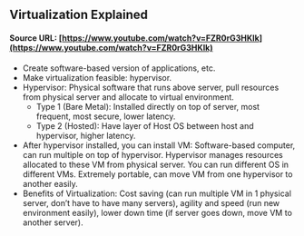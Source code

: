 ## Virtualization Explained

#### Source URL:  [https://www.youtube.com/watch?v=FZR0rG3HKIk](https://www.youtube.com/watch?v=FZR0rG3HKIk)

- Create software-based version of applications, etc.
- Make virtualization feasible: hypervisor.
- Hypervisor: Physical software that runs above server, pull resources from physical server and allocate to virtual environment.
	- Type 1 (Bare Metal): Installed directly on top of server, most frequent, most secure, lower latency.
	- Type 2 (Hosted): Have layer of Host OS between host and hypervisor, higher latency.
- After hypervisor installed, you can install VM: Software-based computer, can run multiple on top of hypervisor. Hypervisor manages resources allocated to these VM from physical server. You can run different OS in different VMs. Extremely portable, can move VM from one hypervisor to another easily.
- Benefits of Virtualization: Cost saving (can run multiple VM in 1 physical server, don’t have to have many servers), agility and speed (run new environment easily), lower down time (if server goes down, move VM to another server).
<!--stackedit_data:
eyJoaXN0b3J5IjpbLTM4NzY2MzE4NV19
-->